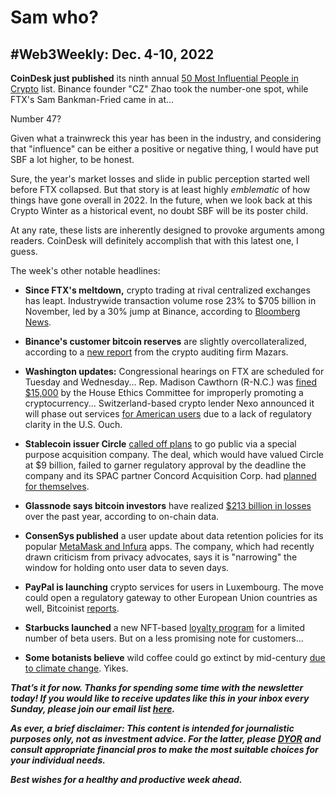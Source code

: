 # Sam who?
## #Web3Weekly: Dec. 4-10, 2022

**CoinDesk just published** its ninth annual [50 Most Influential People in Crypto](https://www.coindesk.com/consensus-magazine/2022/12/05/coindesks-most-influential-2022/) list. Binance founder "CZ" Zhao took the number-one spot, while FTX's Sam Bankman-Fried came in at...

Number 47?

Given what a trainwreck this year has been in the industry, and considering that "influence" can be either a positive or negative thing, I would have put SBF a lot higher, to be honest.

Sure, the year's market losses and slide in public perception started well before FTX collapsed. But that story is at least highly *emblematic* of how things have gone overall in 2022. In the future, when we look back at this Crypto Winter as a historical event, no doubt SBF will be its poster child.

At any rate, these lists are inherently designed to provoke arguments among readers. CoinDesk will definitely accomplish that with this latest one, I guess.

The week's other notable headlines:

- **Since FTX's meltdown,** crypto trading at rival centralized exchanges has leapt. Industrywide transaction volume rose 23% to $705 billion in November, led by a 30% jump at Binance, according to [Bloomberg News](https://news.yahoo.com/binance-sees-30-surge-trading-205141951.html).

- **Binance's customer bitcoin reserves** are slightly overcollateralized, according to a [new report](https://veritas.mazars.com/binance/Binance_POR_Report_7_December_2022.pdf) from the crypto auditing firm Mazars.

- **Washington updates:** Congressional hearings on FTX are scheduled for Tuesday and Wednesday... Rep. Madison Cawthorn (R-N.C.) was [fined $15,000](https://www.nbcnews.com/politics/congress/madison-cawthorn-fined-improperly-promoting-cryptocurrency-rcna60424) by the House Ethics Committee for improperly promoting a cryptocurrency... Switzerland-based crypto lender Nexo announced it will phase out services [for American users](https://nexo.io/blog/nexo-announces-gradual-departure-from-the-united-states?utm_source=twitter&utm_medium=post&utm_campaign=twitter_post_usa_0512_q422) due to a lack of regulatory clarity in the U.S. Ouch.

- **Stablecoin issuer Circle** [called off plans](https://www.yahoo.com/news/circle-spac-call-off-plan-145802516.html) to go public via a special purpose acquisition company. The deal, which would have valued Circle at $9 billion, failed to garner regulatory approval by the deadline the company and its SPAC partner Concord Acquisition Corp. had [planned for themselves](https://www.prnewswire.com/news-releases/circle-and-concord-acquisition-corp-mutually-agree-to-terminate-proposed-business-combination-301694560.html).

- **Glassnode says bitcoin investors** have realized [$213 billion in losses](https://twitter.com/glassnode/status/1600666899255529472) over the past year, according to on-chain data.

- **ConsenSys published** a user update about data retention policies for its popular [MetaMask and Infura](https://consensys.net/blog/news/consensys-data-retention-update/) apps. The company, which had recently drawn criticism from privacy advocates, says it is "narrowing" the window for holding onto user data to seven days.

- **PayPal is launching** crypto services for users in Luxembourg. The move could open a regulatory gateway to other European Union countries as well, Bitcoinist [reports](https://bitcoinist.com/paypal-to-roll-out-crypto-service-in-luxembourg/).

- **Starbucks launched** a new NFT-based [loyalty program](https://www.coindesk.com/web3/2022/12/08/starbucks-launches-beta-of-web3-odyssey-loyalty-program/) for a limited number of beta users. But on a less promising note for customers...

- **Some botanists believe** wild coffee could go extinct by mid-century [due to climate change](https://www.salon.com/2022/11/28/will-wild-coffee-go-extinct-from-climate-change/). Yikes.

_**That’s it for now. Thanks for spending some time with the newsletter today! If you would like to receive updates like this in your inbox every Sunday, please join our email list [here](https://w3w.news).**_ <!-- Be sure to delete that last line for copy going out to existing email subscribers, of course. -->

_**As ever, a brief disclaimer: This content is intended for journalistic purposes only, not as investment advice. For the latter, please [DYOR](https://www.google.com/search?q=DYOR&sxsrf=ALiCzsbQdCxZ0zVRVuYN5L2c-89lO7I5cw%3A1663013827193&source=hp&ei=w5MfY5f5BrylptQPrba9uAo&iflsig=AJiK0e8AAAAAYx-h08-1Cfk2JUZBncAoNuCZfyyt_eDY&ved=0ahUKEwjX5q-jiZD6AhW8kokEHS1bD6cQ4dUDCAk&uact=5&oq=DYOR&gs_lcp=Cgdnd3Mtd2l6EAMyCAgAEIAEELEDMgsIABCABBCxAxCLAzIICAAQgAQQiwMyCAgAEIAEEIsDMggIABCABBCLAzIICAAQgAQQiwMyCggAEIAEEAoQiwMyBQgAEIAEMgUIABCABDIFCAAQgAQ6BAgjECc6CAguELEDEIMBOhEILhCABBCxAxCDARDHARDRAzoLCAAQgAQQsQMQgwE6CAgAELEDEIMBOgsILhCABBCxAxCDAToECAAQA1AAWLEEYJkGaABwAHgBgAHaAYgB2wOSAQUyLjEuMZgBAKABAbgBAQ&sclient=gws-wiz) and consult appropriate financial pros to make the most suitable choices for your individual needs.**_

_**Best wishes for a healthy and productive week ahead.**_  
